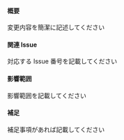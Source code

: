 #### 概要

変更内容を簡潔に記述してください

#### 関連 Issue

対応する Issue 番号を記載してください


#### 影響範囲

影響範囲を記載してください


#### 補足

補足事項があれば記載してください
